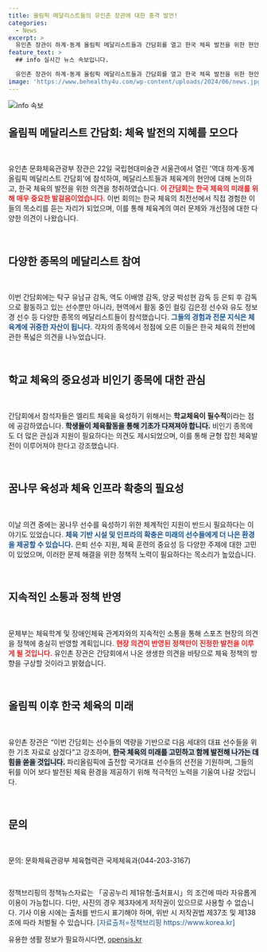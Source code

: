 ```yaml
---
title: 올림픽 메달리스트들의 유인촌 장관에 대한 충격 발언!
categories:
  - News
excerpt: >
  유인촌 장관이 하계·동계 올림픽 메달리스트들과 간담회를 열고 한국 체육 발전을 위한 현안 논의에 나섰습니다. 엘리트 체육 육성과 인프라 확충의 필요성이 강조되며, 향후 정책 방향이 어떻게 변화할지 주목됩니다!
feature_text: >
  ## info 실시간 뉴스 속보입니다.

  유인촌 장관이 하계·동계 올림픽 메달리스트들과 간담회를 열고 한국 체육 발전을 위한 현안 논의에 나섰습니다. 엘리트 체육 육성과 인프라 확충의 필요성이 강조되며, 향후 정책 방향이 어떻게 변화할지 주목됩니다!
image: 'https://www.behealthy4u.com/wp-content/uploads/2024/06/news.jpg'
---
```


<p><img src="https://www.behealthy4u.com/wp-content/uploads/2024/06/news.jpg" alt="info 속보" /></p>

<h2 data-ke-size="size26">올림픽 메달리스트 간담회: 체육 발전의 지혜를 모으다</h2>

<p data-ke-size="size16">&nbsp;</p>

<p data-ke-size="size16">유인촌 문화체육관광부 장관은 22일 국립현대미술관 서울관에서 열린 '역대 하계·동계 올림픽 메달리스트 간담회'에 참석하여, 메달리스트들과 체육계의 현안에 대해 논의하고, 한국 체육의 발전을 위한 의견을 청취하였습니다. <b><span style="color: #ee2323;">이 간담회는 한국 체육의 미래를 위해 매우 중요한 발걸음이었습니다.</span></b> 이번 회의는 한국 체육의 최전선에서 직접 경험한 이들의 목소리를 듣는 자리가 되었으며, 이를 통해 체육계의 여러 문제와 개선점에 대한 다양한 의견이 나왔습니다.</p>

<p data-ke-size="size16">&nbsp;</p>

<h2 data-ke-size="size26">다양한 종목의 메달리스트 참여</h2>

<p data-ke-size="size16">&nbsp;</p>

<p data-ke-size="size16">이번 간담회에는 탁구 유남규 감독, 역도 이배영 감독, 양궁 박성현 감독 등 은퇴 후 감독으로 활동하고 있는 선수뿐만 아니라, 현역에서 활동 중인 컬링 김은정 선수와 유도 정보경 선수 등 다양한 종목의 메달리스트들이 참석했습니다. <b><span style="color: #1a5490;">그들의 경험과 전문 지식은 체육계에 귀중한 자산이 됩니다.</span></b> 각자의 종목에서 정점에 오른 이들은 한국 체육의 전반에 관한 폭넓은 의견을 나누었습니다.</p>

<p data-ke-size="size16">&nbsp;</p>

<h2 data-ke-size="size26">학교 체육의 중요성과 비인기 종목에 대한 관심</h2>

<p data-ke-size="size16">&nbsp;</p>

<p data-ke-size="size16">간담회에서 참석자들은 엘리트 체육을 육성하기 위해서는 <b>학교체육이 필수적</b>이라는 점에 공감하였습니다. <b><span style="background-color: #21538527;">학생들이 체육활동을 통해 기초가 다져져야 합니다.</span></b> 비인기 종목에도 더 많은 관심과 지원이 필요하다는 의견도 제시되었으며, 이를 통해 균형 잡힌 체육발전이 이루어져야 한다고 강조했습니다.</p>

<p data-ke-size="size16">&nbsp;</p>

<h2 data-ke-size="size26">꿈나무 육성과 체육 인프라 확충의 필요성</h2>

<p data-ke-size="size16">&nbsp;</p>

<p data-ke-size="size16">이날 의견 중에는 꿈나무 선수를 육성하기 위한 체계적인 지원이 반드시 필요하다는 이야기도 있었습니다. <b><span style="color: #1a5490;">체육 기반 시설 및 인프라의 확충은 미래의 선수들에게 더 나은 환경을 제공할 수 있습니다.</span></b> 은퇴 선수 지원, 체육 훈련의 중요성 등 다양한 주제에 대한 고민이 있었으며, 이러한 문제 해결을 위한 정책적 노력이 필요하다는 목소리가 높았습니다.</p>

<p data-ke-size="size16">&nbsp;</p>

<h2 data-ke-size="size26">지속적인 소통과 정책 반영</h2>

<p data-ke-size="size16">&nbsp;</p>

<p data-ke-size="size16">문체부는 체육학계 및 장애인체육 관계자와의 지속적인 소통을 통해 스포츠 현장의 의견을 정책에 충실히 반영할 계획입니다. <b><span style="color: #ee2323;">현장 의견이 반영된 정책만이 진정한 발전을 이루게 될 것입니다.</span></b> 유인촌 장관은 간담회에서 나온 생생한 의견을 바탕으로 체육 정책의 방향을 구상할 것이라고 밝혔습니다.</p>

<p data-ke-size="size16">&nbsp;</p>

<h2 data-ke-size="size26">올림픽 이후 한국 체육의 미래</h2>

<p data-ke-size="size16">&nbsp;</p>

<p data-ke-size="size16">유인촌 장관은 “이번 간담회는 선수들의 역량을 기반으로 다음 세대의 대표 선수들을 위한 기초 자료로 삼겠다”고 강조하며, <b><span style="background-color: #21538527;">한국 체육의 미래를 고민하고 함께 발전해 나가는 데 힘을 쏟을 것입니다.</span></b> 파리올림픽에 출전할 국가대표 선수들의 선전을 기원하며, 그들의 뒤를 이어 보다 발전된 체육 환경을 제공하기 위해 적극적인 노력을 기울여 나갈 것입니다.</p>

<p data-ke-size="size16">&nbsp;</p>

<h2>문의</h2>

<p data-ke-size="size16">&nbsp;</p>

<p data-ke-size="size16">문의: 문화체육관광부 체육협력관 국제체육과(044-203-3167)</p>

<p data-ke-size="size16">&nbsp;</p>

<p data-ke-size="size16">정책브리핑의 정책뉴스자료는 「공공누리 제1유형:출처표시」의 조건에 따라 자유롭게 이용이 가능합니다. 다만, 사진의 경우 제3자에게 저작권이 있으므로 사용할 수 없습니다. 기사 이용 시에는 출처를 반드시 표기해야 하며, 위반 시 저작권법 제37조 및 제138조에 따라 처벌될 수 있습니다. <span style="color: #1a5490;">[자료출처=정책브리핑 https://www.korea.kr]</span></p>
유용한 생활 정보가 필요하시다면, <a href="https://opensis.kr" rel="dofollow">opensis.kr</a>


